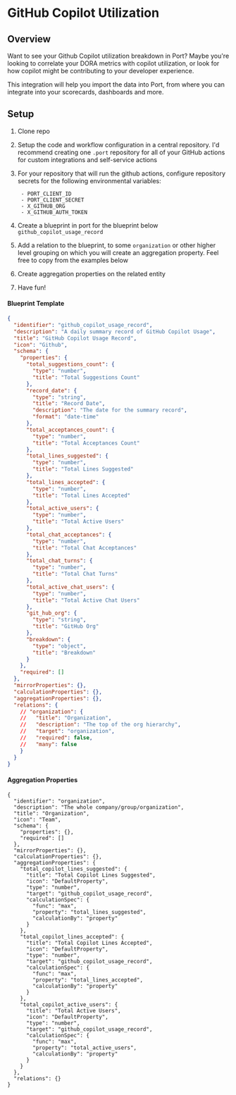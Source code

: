 # GitHub Copilot Utilization

## Overview

Want to see your Github Copilot utilization breakdown in Port? Maybe you're looking to correlate your DORA metrics with copilot utilization, or look for how copilot might be contributing to your developer experience.

This integration will help you import the data into Port, from where you can integrate into your scorecards, dashboards and more.

## Setup

1. Clone repo
1. Setup the code and workflow configuration in a central repository. I'd recommend creating one `.port` repository for all of your GitHub actions for custom integrations and self-service actions
1. For your repository that will run the github actions, configure repository secrets for the following environmental variables:

        - PORT_CLIENT_ID
        - PORT_CLIENT_SECRET
        - X_GITHUB_ORG
        - X_GITHUB_AUTH_TOKEN
1. Create a blueprint in port for the blueprint below `github_copilot_usage_record`
1. Add a relation to the blueprint, to some `organization` or other higher level grouping on which you will create an aggregation property. Feel free to copy from the examples below
1. Create aggregation properties on the related entity
1. Have fun!

#### Blueprint Template
```json
{
  "identifier": "github_copilot_usage_record",
  "description": "A daily summary record of GitHub Copilot Usage",
  "title": "GitHub Copilot Usage Record",
  "icon": "Github",
  "schema": {
    "properties": {
      "total_suggestions_count": {
        "type": "number",
        "title": "Total Suggestions Count"
      },
      "record_date": {
        "type": "string",
        "title": "Record Date",
        "description": "The date for the summary record",
        "format": "date-time"
      },
      "total_acceptances_count": {
        "type": "number",
        "title": "Total Acceptances Count"
      },
      "total_lines_suggested": {
        "type": "number",
        "title": "Total Lines Suggested"
      },
      "total_lines_accepted": {
        "type": "number",
        "title": "Total Lines Accepted"
      },
      "total_active_users": {
        "type": "number",
        "title": "Total Active Users"
      },
      "total_chat_acceptances": {
        "type": "number",
        "title": "Total Chat Acceptances"
      },
      "total_chat_turns": {
        "type": "number",
        "title": "Total Chat Turns"
      },
      "total_active_chat_users": {
        "type": "number",
        "title": "Total Active Chat Users"
      },
      "git_hub_org": {
        "type": "string",
        "title": "GitHub Org"
      },
      "breakdown": {
        "type": "object",
        "title": "Breakdown"
      }
    },
    "required": []
  },
  "mirrorProperties": {},
  "calculationProperties": {},
  "aggregationProperties": {},
  "relations": {
    // "organization": {
    //   "title": "Organization",
    //   "description": "The top of the org hierarchy",
    //   "target": "organization",
    //   "required": false,
    //   "many": false
    }
  }
}
```

#### Aggregation Properties

```
{
  "identifier": "organization",
  "description": "The whole company/group/organization",
  "title": "Organization",
  "icon": "Team",
  "schema": {
    "properties": {},
    "required": []
  },
  "mirrorProperties": {},
  "calculationProperties": {},
  "aggregationProperties": {
    "total_copilot_lines_suggested": {
      "title": "Total Copilot Lines Suggested",
      "icon": "DefaultProperty",
      "type": "number",
      "target": "github_copilot_usage_record",
      "calculationSpec": {
        "func": "max",
        "property": "total_lines_suggested",
        "calculationBy": "property"
      }
    },
    "total_copilot_lines_accepted": {
      "title": "Total Copilot Lines Accepted",
      "icon": "DefaultProperty",
      "type": "number",
      "target": "github_copilot_usage_record",
      "calculationSpec": {
        "func": "max",
        "property": "total_lines_accepted",
        "calculationBy": "property"
      }
    },
    "total_copilot_active_users": {
      "title": "Total Active Users",
      "icon": "DefaultProperty",
      "type": "number",
      "target": "github_copilot_usage_record",
      "calculationSpec": {
        "func": "max",
        "property": "total_active_users",
        "calculationBy": "property"
      }
    }
  },
  "relations": {}
}
```
